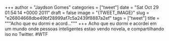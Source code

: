 
+++
author = "Jaydson Gomes"
categories = ["tweet"]
date = "Sat Oct 29 01:54:14 +0000 2011"
draft = false
image = "{TWEET_IMAGE}"
slug = "e26804668dbe49bf28999af7c5a2439f8887a2ef"
tags = ["tweet"]
title = """Acho que eu dormi e acord..."""
+++
Acho que eu dormi e acordei em um mundo onde pessoas inteligentes estao vendo novela, e compartilhando iso no Twitter. #WTF
